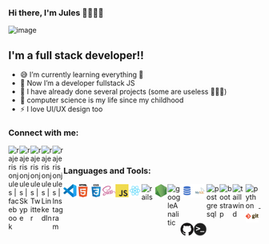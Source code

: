 
### Hi there, I'm Jules 👋👋👋👋
![image](https://imgur.com/g4mHZMS.png)
## I'm a full stack developer!!

- 😅  I’m currently learning everything 🤣
- 👯  Now I’m a developer fullstack JS  
- 🥅 I have already done several projects (some are useless 🤣🤣🤣)
- 💫 computer science is my life since my childhood
- ⚡  I love UI/UX design too 


### Connect with me:

<img align="left" alt="rajerisonjules | facebook" width="22px" src="https://cdn.jsdelivr.net/npm/simple-icons@v3/icons/facebook.svg" />
<img align="left" alt="rajerisonjules | Skype" width="22px" src="https://cdn.jsdelivr.net/npm/simple-icons@v3/icons/skype.svg" />
<img align="left" alt="rajerisonjules | Twitter" width="22px" src="https://cdn.jsdelivr.net/npm/simple-icons@v3/icons/twitter.svg" />
<img align="left" alt="rajerisonjules | LinkedIn" width="22px" src="https://cdn.jsdelivr.net/npm/simple-icons@v3/icons/linkedin.svg" />
<img align="left" alt="rajerisonjules | Instagram" width="22px" src="https://cdn.jsdelivr.net/npm/simple-icons@v3/icons/instagram.svg" />

<br />

### Languages and Tools:
<img align="left" alt="Visual Studio Code" width="26px" src="https://raw.githubusercontent.com/github/explore/80688e429a7d4ef2fca1e82350fe8e3517d3494d/topics/visual-studio-code/visual-studio-code.png" />
<img align="left" alt="HTML5" width="26px" src="https://raw.githubusercontent.com/github/explore/80688e429a7d4ef2fca1e82350fe8e3517d3494d/topics/html/html.png" />
<img align="left" alt="CSS3" width="26px" src="https://raw.githubusercontent.com/github/explore/80688e429a7d4ef2fca1e82350fe8e3517d3494d/topics/css/css.png" />
<img align="left" alt="Sass" width="26px" src="https://raw.githubusercontent.com/github/explore/80688e429a7d4ef2fca1e82350fe8e3517d3494d/topics/sass/sass.png" />
<img align="left" alt="JavaScript" width="26px" src="https://raw.githubusercontent.com/github/explore/80688e429a7d4ef2fca1e82350fe8e3517d3494d/topics/javascript/javascript.png" />
<img align="left" alt="React" width="26px" src="https://raw.githubusercontent.com/github/explore/80688e429a7d4ef2fca1e82350fe8e3517d3494d/topics/react/react.png" />
<img align="left" alt="rails" width="26px" src="https://avatars.githubusercontent.com/u/4223?s=200&v=4" />
<img align="left" alt="Node.js" width="26px" src="https://raw.githubusercontent.com/github/explore/80688e429a7d4ef2fca1e82350fe8e3517d3494d/topics/nodejs/nodejs.png" />
<img align="left" alt="googleAnalitic" width="26px" src="https://avatars.githubusercontent.com/u/4327788?s=200&v=4" />
<img align="left" alt="SQL" width="26px" src="https://raw.githubusercontent.com/github/explore/80688e429a7d4ef2fca1e82350fe8e3517d3494d/topics/sql/sql.png" />
<img align="left" alt="MySQL" width="26px" src="https://raw.githubusercontent.com/github/explore/80688e429a7d4ef2fca1e82350fe8e3517d3494d/topics/mysql/mysql.png" />
<img align="left" alt="postgresql" width="26px" src="https://avatars.githubusercontent.com/u/177543?s=200&v=4" />
<img align="left" alt="bootstrap" width="26px" src="https://avatars.githubusercontent.com/u/2918581?s=200&v=4" />
<img align="left" alt="taillwind" width="26px" src="https://avatars.githubusercontent.com/u/30317862?s=200&v=4" />
<img align="left" alt="python" width="26px" src="https://avatars.githubusercontent.com/u/1525981?s=200&v=4" />
<img align="left" alt="Git" width="26px" src="https://raw.githubusercontent.com/github/explore/80688e429a7d4ef2fca1e82350fe8e3517d3494d/topics/git/git.png" />
<img align="left" alt="GitHub" width="26px" src="https://raw.githubusercontent.com/github/explore/78df643247d429f6cc873026c0622819ad797942/topics/github/github.png" />
<img align="left" alt="Terminal" width="26px" src="https://raw.githubusercontent.com/github/explore/80688e429a7d4ef2fca1e82350fe8e3517d3494d/topics/terminal/terminal.png" />

<br />
<br />

---



[facebook]: https://www.facebook.com/RajerisonJules
[twitter]: https://twitter.com/RajerisonJules


